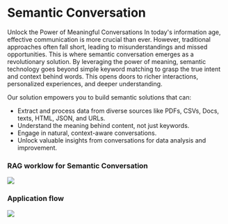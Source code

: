 # Semantic Conversation

Unlock the Power of Meaningful Conversations
In today's information age, effective communication is more crucial than ever. However, traditional approaches often
fall short, leading to misunderstandings and missed opportunities. This is where semantic conversation emerges as a
revolutionary solution. By leveraging the power of meaning, semantic technology goes beyond simple keyword matching to
grasp the true intent and context behind words. This opens doors to richer interactions, personalized experiences, and
deeper understanding.

Our solution empowers you to build semantic solutions that can:

- Extract and process data from diverse sources like PDFs, CSVs, Docs, texts, HTML, JSON, and URLs.
- Understand the meaning behind content, not just keywords.
- Engage in natural, context-aware conversations.
- Unlock valuable insights from conversations for data analysis and improvement.

### RAG worklow for Semantic Conversation

![](static/images/RAG_workflow.png)

### Application flow

![](static/images/swimlanes.png)